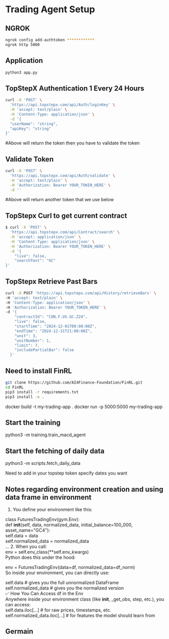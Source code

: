 # Trading Agent Setup

## NGROK

```bash
ngrok config add-authtoken ************
ngrok http 5000
```

## Application 
```bash 
python3 app.py
```

## TopStepX Authentication 1 Every 24 Hours 
```bash
curl -X 'POST' \
  'https://api.topstepx.com/api/Auth/loginKey' \
  -H 'accept: text/plain' \
  -H 'Content-Type: application/json' \
  -d '{
  "userName": "string",
  "apiKey": "string"
}'
```
#Above will return the token then you have to validate the token

## Validate Token
```bash
curl -X 'POST' \
  'https://api.topstepx.com/api/Auth/validate' \
  -H 'accept: text/plain' \
  -H 'Authorization: Bearer YOUR_TOKEN_HERE' \
  -d ''
```
  #Above will return another token that we use below

## TopStepx Curl to get current contract
```bash
$ curl -X 'POST' \
  'https://api.topstepx.com/api/Contract/search' \
  -H 'accept: application/json' \
  -H 'Content-Type: application/json' \
  -H 'Authorization: Bearer YOUR_TOKEN_HERE' \
  -d '{
    "live": false,
    "searchText": "GC"
}'
```
## TopStepx Retrieve Past Bars 
``` bash
curl -X POST 'https://api.topstepx.com/api/History/retrieveBars' \
-H 'accept: text/plain' \
-H 'Content-Type: application/json' \
-H 'Authorization: Bearer YOUR_TOKEN_HERE' \
-d '{
    "contractId": "CON.F.US.GC.Z24",
    "live": false,
    "startTime": "2024-12-01T00:00:00Z",
    "endTime": "2024-12-31T21:00:00Z",
    "unit": 3,
    "unitNumber": 1,
    "limit": 7,
    "includePartialBar": false
  }'
```


## Need to install FinRL
```bash
git clone https://github.com/AI4Finance-Foundation/FinRL.git
cd FinRL
pip3 install -r requirements.txt
pip3 install -e .
```



docker build -t my-trading-app .
docker run -p 5000:5000 my-trading-app



## Start the training
python3 -m training.train_macd_agent

## Start the fetching of daily data 
python3 -m scripts.fetch_daily_data

Need to add in your topstep token specify dates you want


## Notes regarding environment creation and using data frame in environment
1. You define your environment like this:

class FuturesTradingEnv(gym.Env): <br>
    def __init__(self, data, normalized_data, initial_balance=100_000, asset_name="GC4"):<br>
        self.data = data<br>
        self.normalized_data = normalized_data<br>
        ...
2. When you call:<br>
env = self.env_class(**self.env_kwargs)<br>
Python does this under the hood:<br>

env = FuturesTradingEnv(data=df, normalized_data=df_norm)<br>
So inside your environment, you can directly use:<br>

self.data  # gives you the full unnormalized DataFrame<br>
self.normalized_data  # gives you the normalized version<br>
✅ How You Can Access df in the Env<br>
Anywhere inside your environment class (like __init__, _get_obs, step, etc.), you can access:<br>
self.data.iloc[...]  # for raw prices, timestamps, etc.<br>
self.normalized_data.iloc[...]  # for features the model should learn from<br>


## Germain